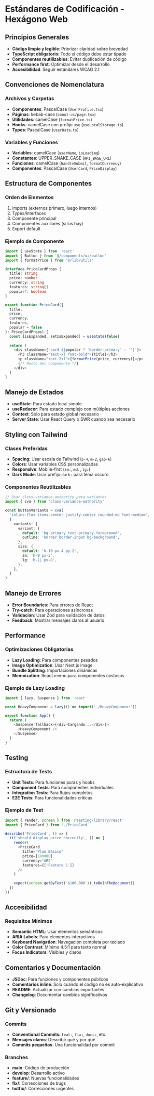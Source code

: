 # Estándares de Codificación - Hexágono Web

## Principios Generales
- **Código limpio y legible**: Priorizar claridad sobre brevedad
- **TypeScript obligatorio**: Todo el código debe estar tipado
- **Componentes reutilizables**: Evitar duplicación de código
- **Performance first**: Optimizar desde el desarrollo
- **Accesibilidad**: Seguir estándares WCAG 2.1

## Convenciones de Nomenclatura

### Archivos y Carpetas
- **Componentes**: PascalCase (`UserProfile.tsx`)
- **Páginas**: kebab-case (`about-us/page.tsx`)
- **Utilidades**: camelCase (`formatPrice.ts`)
- **Hooks**: camelCase con prefijo `use` (`useLocalStorage.ts`)
- **Types**: PascalCase (`UserData.ts`)

### Variables y Funciones
- **Variables**: camelCase (`userName`, `isLoading`)
- **Constantes**: UPPER_SNAKE_CASE (`API_BASE_URL`)
- **Funciones**: camelCase (`handleSubmit`, `formatCurrency`)
- **Componentes**: PascalCase (`UserCard`, `PriceDisplay`)

## Estructura de Componentes

### Orden de Elementos
1. Imports (externos primero, luego internos)
2. Types/Interfaces
3. Componente principal
4. Componentes auxiliares (si los hay)
5. Export default

### Ejemplo de Componente
```typescript
import { useState } from 'react'
import { Button } from '@/components/ui/button'
import { formatPrice } from '@/lib/utils'

interface PriceCardProps {
  title: string
  price: number
  currency: string
  features: string[]
  popular?: boolean
}

export function PriceCard({ 
  title, 
  price, 
  currency, 
  features, 
  popular = false 
}: PriceCardProps) {
  const [isExpanded, setIsExpanded] = useState(false)
  
  return (
    <div className={`card ${popular ? 'border-primary' : ''}`}>
      <h3 className="text-xl font-bold">{title}</h3>
      <p className="text-2xl">{formatPrice(price, currency)}</p>
      {/* Resto del componente */}
    </div>
  )
}
```

## Manejo de Estados
- **useState**: Para estado local simple
- **useReducer**: Para estado complejo con múltiples acciones
- **Context**: Solo para estado global necesario
- **Server State**: Usar React Query o SWR cuando sea necesario

## Styling con Tailwind

### Clases Preferidas
- **Spacing**: Usar escala de Tailwind (`p-4`, `m-2`, `gap-6`)
- **Colors**: Usar variables CSS personalizadas
- **Responsive**: Mobile-first (`sm:`, `md:`, `lg:`)
- **Dark Mode**: Usar prefijo `dark:` para tema oscuro

### Componentes Reutilizables
```typescript
// Usar class-variance-authority para variantes
import { cva } from 'class-variance-authority'

const buttonVariants = cva(
  'inline-flex items-center justify-center rounded-md font-medium',
  {
    variants: {
      variant: {
        default: 'bg-primary text-primary-foreground',
        outline: 'border border-input bg-background',
      },
      size: {
        default: 'h-10 px-4 py-2',
        sm: 'h-9 px-3',
        lg: 'h-11 px-8',
      },
    },
  }
)
```

## Manejo de Errores
- **Error Boundaries**: Para errores de React
- **Try-catch**: Para operaciones asíncronas
- **Validación**: Usar Zod para validación de datos
- **Feedback**: Mostrar mensajes claros al usuario

## Performance

### Optimizaciones Obligatorias
- **Lazy Loading**: Para componentes pesados
- **Image Optimization**: Usar Next.js Image
- **Bundle Splitting**: Importaciones dinámicas
- **Memoization**: React.memo para componentes costosos

### Ejemplo de Lazy Loading
```typescript
import { lazy, Suspense } from 'react'

const HeavyComponent = lazy(() => import('./HeavyComponent'))

export function App() {
  return (
    <Suspense fallback={<div>Cargando...</div>}>
      <HeavyComponent />
    </Suspense>
  )
}
```

## Testing

### Estructura de Tests
- **Unit Tests**: Para funciones puras y hooks
- **Component Tests**: Para componentes individuales
- **Integration Tests**: Para flujos completos
- **E2E Tests**: Para funcionalidades críticas

### Ejemplo de Test
```typescript
import { render, screen } from '@testing-library/react'
import { PriceCard } from './PriceCard'

describe('PriceCard', () => {
  it('should display price correctly', () => {
    render(
      <PriceCard 
        title="Plan Básico"
        price={100000}
        currency="ARS"
        features={['Feature 1']}
      />
    )
    
    expect(screen.getByText('$100.000')).toBeInTheDocument()
  })
})
```

## Accesibilidad

### Requisitos Mínimos
- **Semantic HTML**: Usar elementos semánticos
- **ARIA Labels**: Para elementos interactivos
- **Keyboard Navigation**: Navegación completa por teclado
- **Color Contrast**: Mínimo 4.5:1 para texto normal
- **Focus Indicators**: Visibles y claros

## Comentarios y Documentación
- **JSDoc**: Para funciones y componentes públicos
- **Comentarios inline**: Solo cuando el código no es auto-explicativo
- **README**: Actualizar con cambios importantes
- **Changelog**: Documentar cambios significativos

## Git y Versionado

### Commits
- **Conventional Commits**: `feat:`, `fix:`, `docs:`, etc.
- **Mensajes claros**: Describir qué y por qué
- **Commits pequeños**: Una funcionalidad por commit

### Branches
- **main**: Código de producción
- **develop**: Desarrollo activo
- **feature/**: Nuevas funcionalidades
- **fix/**: Correcciones de bugs
- **hotfix/**: Correcciones urgentes